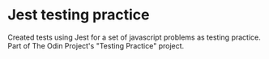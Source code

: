 # Jest testing practice

Created tests using Jest for a set of javascript problems as testing practice. Part of The Odin Project's "Testing Practice" project.
